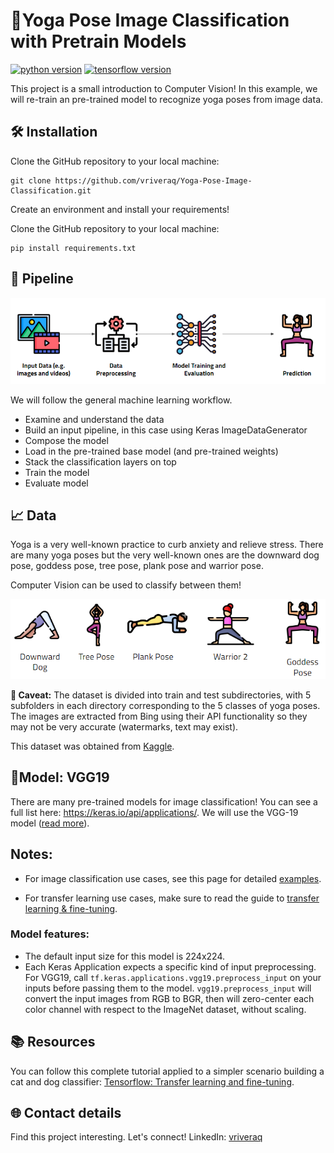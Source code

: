 # 🧘Yoga Pose Image Classification with Pretrain Models

[![python version](https://img.shields.io/badge/python-3.x-blue)](https://python.org)
[![tensorflow version](https://img.shields.io/badge/tensorflow-2.x-orange)](https://www.tensorflow.org/)


This project is a small introduction to Computer Vision! In this example, we will re-train an pre-trained model to recognize yoga poses from image data. 

## 🛠️ Installation
Clone the GitHub repository to your local machine:
```
git clone https://github.com/vriveraq/Yoga-Pose-Image-Classification.git
```
Create an environment and install your requirements!


Clone the GitHub repository to your local machine:

```
pip install requirements.txt
```

## 👣 Pipeline
<img src="images/yoga_pipeline.png"> </img>

We will follow the general machine learning workflow.

* Examine and understand the data
* Build an input pipeline, in this case using Keras ImageDataGenerator
* Compose the model
* Load in the pre-trained base model (and pre-trained weights)
* Stack the classification layers on top
* Train the model
* Evaluate model

## 📈 Data

Yoga is a very well-known practice to curb anxiety and relieve stress. There are many yoga poses but the very well-known ones are the downward dog pose, goddess pose, tree pose, plank pose and warrior pose. 

Computer Vision can be used to classify between them!


<img src="images/labels.png"> </img>


**🔎 Caveat:** The dataset is divided into train and test subdirectories, with 5 subfolders in each directory corresponding to the 5 classes of yoga poses. The images are extracted from Bing using their API functionality so they may not be very accurate (watermarks, text may exist).

This dataset was obtained from [Kaggle](https://www.kaggle.com/datasets/niharika41298/yoga-poses-dataset).


## 🤳Model: VGG19

There are many pre-trained models for image classification! You can see a full list here: https://keras.io/api/applications/. We will use the VGG-19 model ([read more](https://keras.io/api/applications/vgg/#vgg19-function)).

## Notes:
* For image classification use cases, see this page for detailed [examples](https://keras.io/api/applications/#usage-examples-for-image-classification-models).

* For transfer learning use cases, make sure to read the guide to [transfer learning & fine-tuning](https://keras.io/guides/transfer_learning/).
### Model features:
* The default input size for this model is 224x224. 
* Each Keras Application expects a specific kind of input preprocessing. For VGG19, call `tf.keras.applications.vgg19.preprocess_input` on your inputs before passing them to the model. `vgg19.preprocess_input` will convert the input images from RGB to BGR, then will zero-center each color channel with respect to the ImageNet dataset, without scaling.


## 📚 Resources

You can follow this complete tutorial applied to a simpler scenario building a cat and dog classifier: [Tensorflow: Transfer learning and fine-tuning](https://www.tensorflow.org/tutorials/images/transfer_learning).


## 🌐 Contact details
Find this project interesting. Let's connect!
LinkedIn: [vriveraq](www.linkedin.com/in/vriveraq)

